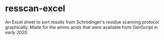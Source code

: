 # resscan-excel
An Excel sheet to sort results from Schrödinger's residue scanning protocol graphically. Made for the amino acids that were available from GenScript in early 2020.
